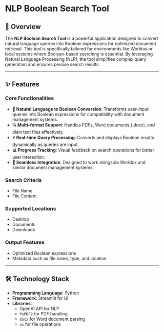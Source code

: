 # NLP Boolean Search Tool

## 📖 Overview

The **NLP Boolean Search Tool** is a powerful application designed to convert natural language queries into Boolean expressions for optimized document retrieval. This tool is specifically tailored for environments like Worldox or local systems where Boolean-based searching is essential. By leveraging Natural Language Processing (NLP), the tool simplifies complex query generation and ensures precise search results.

---

## ✨ Features

### Core Functionalities
- **🧠 Natural Language to Boolean Conversion**: Transforms user-input queries into Boolean expressions for compatibility with document management systems.
- **🔍 Multi-format Support**: Handles PDFs, Word documents (.docx), and plain text files effectively.
- **⚡ Real-time Query Processing**: Converts and displays Boolean results dynamically as queries are input.
- **📊 Progress Tracking**: Visual feedback on search operations for better user interaction.
- **🚀 Seamless Integration**: Designed to work alongside Worldox and similar document management systems.

### Search Criteria
- File Name
- File Content

### Supported Locations
- Desktop
- Documents
- Downloads

### Output Features
- Optimized Boolean expressions
- Metadata such as file name, type, and location

---

## 🛠️ Technology Stack

- **Programming Language**: Python
- **Framework**: Streamlit for UI
- **Libraries**:
  - OpenAI API for NLP
  - `PyPDF2` for PDF handling
  - `docx` for Word document parsing
  - `os` for file operations
